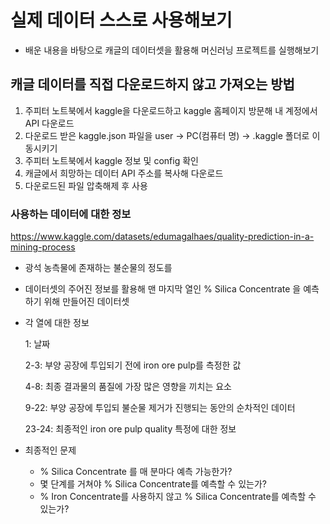 # 실제 데이터 스스로 사용해보기

- 배운 내용을 바탕으로 캐글의 데이터셋을 활용해 머신러닝 프로젝트를 실행해보기

## 캐글 데이터를 직접 다운로드하지 않고 가져오는 방법

1. 주피터 노트북에서 kaggle을 다운로드하고 kaggle 홈페이지 방문해 내 계정에서 API 다운로드
2. 다운로드 받은 kaggle.json 파일을 user → PC(컴퓨터 명) → .kaggle 폴더로 이동시키기
3. 주피터 노트북에서 kaggle 정보 및 config 확인
4. 캐글에서 희망하는 데이터 API 주소를 복사해 다운로드 
5. 다운로드된 파일 압축해제 후 사용

### 사용하는 데이터에 대한 정보

https://www.kaggle.com/datasets/edumagalhaes/quality-prediction-in-a-mining-process

- 광석 농측물에 존재하는 불순물의 정도를
- 데이터셋의 주어진 정보를 활용해 맨 마지막 열인 % Silica Concentrate 을 예측하기 위해 만들어진 데이터셋
- 각 열에 대한 정보
    
    1: 날짜
    
    2-3: 부양 공장에 투입되기 전에 iron ore pulp를 측정한 값
    
    4-8: 최종 결과물의 품질에 가장 많은 영향을 끼치는 요소 
    
    9-22: 부양 공장에 투입되 불순물 제거가 진행되는 동안의 순차적인 데이터
    
    23-24: 최종적인 iron ore pulp quality 특정에 대한 정보
    
- 최종적인 문제
    - % Silica Concentrate 를 매 분마다 예측 가능한가?
    - 몇 단계를 거쳐야 % Silica Concentrate를 예측할 수 있는가?
    - % Iron Concentrate를 사용하지 않고 % Silica Concentrate를 예측할 수 있는가?

